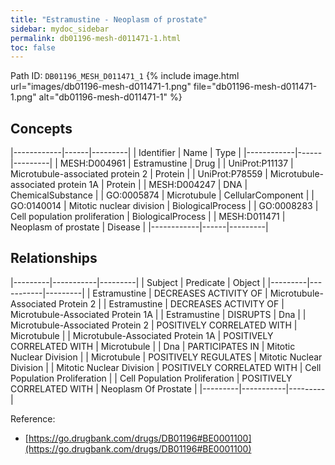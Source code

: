```yaml
---
title: "Estramustine - Neoplasm of prostate"
sidebar: mydoc_sidebar
permalink: db01196-mesh-d011471-1.html
toc: false 
---
```



Path ID: `DB01196_MESH_D011471_1`
{% include image.html url="images/db01196-mesh-d011471-1.png" file="db01196-mesh-d011471-1.png" alt="db01196-mesh-d011471-1" %}

## Concepts

|------------|------|---------|
| Identifier | Name | Type    |
|------------|------|---------|
| MESH:D004961 | Estramustine | Drug |
| UniProt:P11137 | Microtubule-associated protein 2 | Protein |
| UniProt:P78559 | Microtubule-associated protein 1A | Protein |
| MESH:D004247 | DNA | ChemicalSubstance |
| GO:0005874 | Microtubule | CellularComponent |
| GO:0140014 | Mitotic nuclear division | BiologicalProcess |
| GO:0008283 | Cell population proliferation | BiologicalProcess |
| MESH:D011471 | Neoplasm of prostate | Disease |
|------------|------|---------|

## Relationships

|---------|-----------|---------|
| Subject | Predicate | Object  |
|---------|-----------|---------|
| Estramustine | DECREASES ACTIVITY OF | Microtubule-Associated Protein 2 |
| Estramustine | DECREASES ACTIVITY OF | Microtubule-Associated Protein 1A |
| Estramustine | DISRUPTS | Dna |
| Microtubule-Associated Protein 2 | POSITIVELY CORRELATED WITH | Microtubule |
| Microtubule-Associated Protein 1A | POSITIVELY CORRELATED WITH | Microtubule |
| Dna | PARTICIPATES IN | Mitotic Nuclear Division |
| Microtubule | POSITIVELY REGULATES | Mitotic Nuclear Division |
| Mitotic Nuclear Division | POSITIVELY CORRELATED WITH | Cell Population Proliferation |
| Cell Population Proliferation | POSITIVELY CORRELATED WITH | Neoplasm Of Prostate |
|---------|-----------|---------|

Reference: 
  - [https://go.drugbank.com/drugs/DB01196#BE0001100](https://go.drugbank.com/drugs/DB01196#BE0001100)
